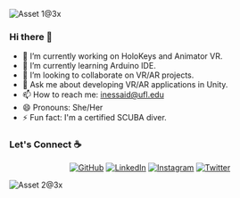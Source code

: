 ![Asset 1@3x](https://user-images.githubusercontent.com/43462511/110365980-b38c9180-8013-11eb-8837-3067935da3d4.png)


### Hi there 👋



- 🔭 I’m currently working on HoloKeys and Animator VR.
- 🌱 I’m currently learning Arduino IDE.
- 👯 I’m looking to collaborate on VR/AR projects.
- 💬 Ask me about developing VR/AR applications in Unity.
- 📫 How to reach me: inessaid@ufl.edu
- 😄 Pronouns: She/Her
- ⚡ Fun fact: I'm a certified SCUBA diver.

### Let's Connect :coffee:
<p align="center">
	<a href="https://github.com/inessaid"><img src="https://img.icons8.com/bubbles/50/000000/github.png" alt="GitHub"/></a>
	<a href="https://www.linkedin.com/in/inessaid/"><img src="https://img.icons8.com/bubbles/50/000000/linkedin.png" alt="LinkedIn"/></a>
	<a href="https://www.instagram.com/lthatfantasy"><img src="https://img.icons8.com/bubbles/50/000000/instagram.png" alt="Instagram"/></a>
	<a href="https://twitter.com/inessaid4"><img src="https://img.icons8.com/bubbles/50/000000/twitter.png" alt="Twitter"/></a>
</p>



![Asset 2@3x](https://user-images.githubusercontent.com/43462511/110366703-a1f7b980-8014-11eb-8c52-affb6ade85d9.png)

